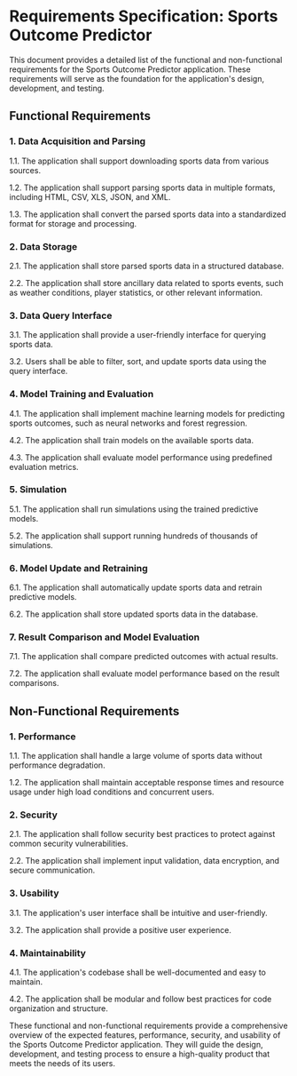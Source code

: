 # Requirements Specification: Sports Outcome Predictor

This document provides a detailed list of the functional and non-functional requirements for the Sports Outcome Predictor application. These requirements will serve as the foundation for the application's design, development, and testing.

## Functional Requirements

### 1. Data Acquisition and Parsing

1.1. The application shall support downloading sports data from various sources.

1.2. The application shall support parsing sports data in multiple formats, including HTML, CSV, XLS, JSON, and XML.

1.3. The application shall convert the parsed sports data into a standardized format for storage and processing.

### 2. Data Storage

2.1. The application shall store parsed sports data in a structured database.

2.2. The application shall store ancillary data related to sports events, such as weather conditions, player statistics, or other relevant information.

### 3. Data Query Interface

3.1. The application shall provide a user-friendly interface for querying sports data.

3.2. Users shall be able to filter, sort, and update sports data using the query interface.

### 4. Model Training and Evaluation

4.1. The application shall implement machine learning models for predicting sports outcomes, such as neural networks and forest regression.

4.2. The application shall train models on the available sports data.

4.3. The application shall evaluate model performance using predefined evaluation metrics.

### 5. Simulation

5.1. The application shall run simulations using the trained predictive models.

5.2. The application shall support running hundreds of thousands of simulations.

### 6. Model Update and Retraining

6.1. The application shall automatically update sports data and retrain predictive models.

6.2. The application shall store updated sports data in the database.

### 7. Result Comparison and Model Evaluation

7.1. The application shall compare predicted outcomes with actual results.

7.2. The application shall evaluate model performance based on the result comparisons.

## Non-Functional Requirements

### 1. Performance

1.1. The application shall handle a large volume of sports data without performance degradation.

1.2. The application shall maintain acceptable response times and resource usage under high load conditions and concurrent users.

### 2. Security

2.1. The application shall follow security best practices to protect against common security vulnerabilities.

2.2. The application shall implement input validation, data encryption, and secure communication.

### 3. Usability

3.1. The application's user interface shall be intuitive and user-friendly.

3.2. The application shall provide a positive user experience.

### 4. Maintainability

4.1. The application's codebase shall be well-documented and easy to maintain.

4.2. The application shall be modular and follow best practices for code organization and structure.

These functional and non-functional requirements provide a comprehensive overview of the expected features, performance, security, and usability of the Sports Outcome Predictor application. They will guide the design, development, and testing process to ensure a high-quality product that meets the needs of its users.
